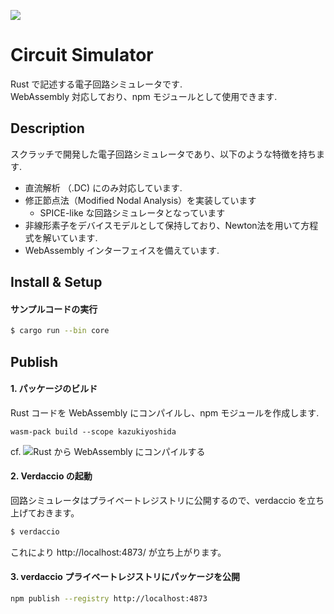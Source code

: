 ![](https://user-images.githubusercontent.com/11558164/72995577-80516800-3e3c-11ea-94ae-f02f595db0f2.png)

# Circuit Simulator

Rust で記述する電子回路シミュレータです.  
WebAssembly 対応しており、npm モジュールとして使用できます.

## Description

スクラッチで開発した電子回路シミュレータであり、以下のような特徴を持ちます.
- 直流解析 （.DC) にのみ対応しています.
- 修正節点法（Modified Nodal Analysis）を実装しています
    - SPICE-like な回路シミュレータとなっています
- 非線形素子をデバイスモデルとして保持しており、Newton法を用いて方程式を解いています.
- WebAssembly インターフェイスを備えています.

## Install & Setup

#### サンプルコードの実行

```sh
$ cargo run --bin core
```

## Publish

#### 1. パッケージのビルド

Rust コードを WebAssembly にコンパイルし、npm モジュールを作成します.

```
wasm-pack build --scope kazukiyoshida
```

cf. ![Rust から WebAssembly にコンパイルする](https://developer.mozilla.org/ja/docs/WebAssembly/Rust_to_wasm)

#### 2. Verdaccio の起動

回路シミュレータはプライベートレジストリに公開するので、verdaccio を立ち上げておきます。

```sh
$ verdaccio
```
これにより http://localhost:4873/ が立ち上がります。

#### 3. verdaccio プライベートレジストリにパッケージを公開

```sh
npm publish --registry http://localhost:4873
```
